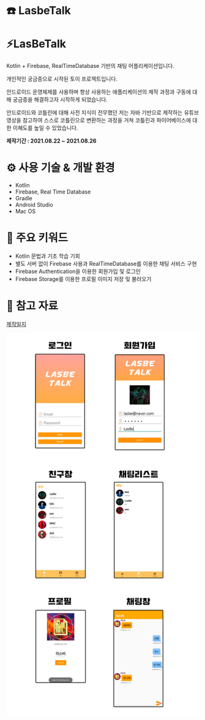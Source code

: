 # ☎️ LasbeTalk

# ⚡️LasBeTalk

Kotlin + Firebase, RealTimeDatabase 기반의 채팅 어플리케이션입니다.

개인적인 궁금증으로 시작된 토이 프로젝트입니다.

안드로이드 운영체제를 사용하며 항상 사용하는 애플리케이션의 제작 과정과 구동에 대해 궁금증을 해결하고자 시작하게 되었습니다.

안드로이드와 코틀린에 대해 사전 지식이 전무했던 저는 자바 기반으로 제작하는 유튜브 영상을 참고하여 스스로 코틀린으로 변환하는 과정을 거쳐 코틀린과 파이어베이스에 대한 이해도를 높일 수 있었습니다.

**제작기간 : 2021.08.22 ~ 2021.08.26**

# ⚙️ 사용 기술 & 개발 환경

- Kotlin
- Firebase, Real Time Database
- Gradle
- Android Studio
- Mac OS

# 📙 주요 키워드

- Kotlin 문법과 기초 학습 기회
- 별도 서버 없이 Firebase 사용과 RealTimeDatabase를 이용한 채팅 서비스 구현
- Firebase Authentication을 이용한 회원가입 및 로그인
- Firebase Storage를 이용한 프로필 이미지 저장 및 불러오기

# 📱 참고 자료
[제작일지](https://lasbe.tistory.com/18?category=880975)

![LasbeTalk_View.jpg](%E2%98%8E%EF%B8%8F%20LasbeTalk%20ca6ec57a016a47418d88b88580e4dc8f/LasbeTalk_View.jpg)
